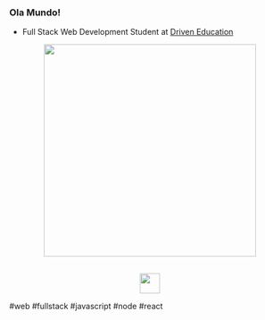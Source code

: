 ### Ola Mundo!

  - Full Stack Web Development Student at <a href="https://www.driven.com.br/">Driven Education</a>



<div align="center">
  <img src="https://github-readme-stats.vercel.app/api?username=x0nl&&include_all_commits=true&count_private=true&hide=contribs&show_icons=true&cache_seconds=27600" width="380px" />
</div>

## 

<div align="center">
  <a href="https://www.linkedin.com/in/alexandreopc/">
    <img src="https://img.shields.io/badge/-LinkedIn-black.svg?style=for-the-badge&logo=linkedin&colorB=blue" height="36px" />
  </a>
</div>

#web #fullstack #javascript #node #react
<!--
**x0nl/x0nl** is a ✨ _special_ ✨ repository because its `README.md` (this file) appears on your GitHub profile.

Here are some ideas to get you started:

- 🔭 I’m currently working on ...
- 🌱 I’m currently learning ...
- 👯 I’m looking to collaborate on ...
- 🤔 I’m looking for help with ...
- 💬 Ask me about ...
- 📫 How to reach me: ...
- 😄 Pronouns: ...
- ⚡ Fun fact: ...
-->
